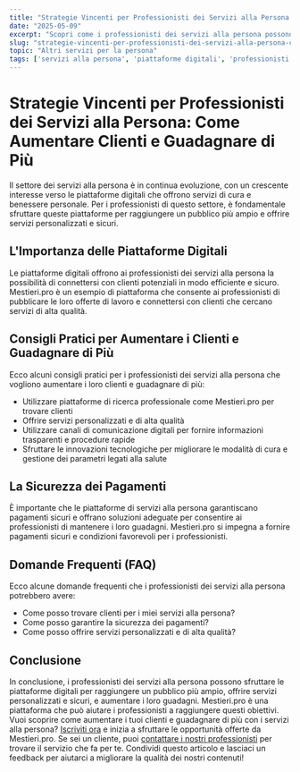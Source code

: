 ```yaml
---
title: "Strategie Vincenti per Professionisti dei Servizi alla Persona: Come Aumentare Clienti e Guadagnare di Più"
date: "2025-05-09"
excerpt: "Scopri come i professionisti dei servizi alla persona possono sfruttare le piattaforme digitali per raggiungere un pubblico più ampio, offrire servizi personalizzati e sicuri, e aumentare i loro guadagni."
slug: "strategie-vincenti-per-professionisti-dei-servizi-alla-persona-come-aumentare-clienti-e-guadagnare-di-piu"
topic: "Altri servizi per la persona"
tags: ['servizi alla persona', 'piattaforme digitali', 'professionisti', 'guadagnare di più', 'clienti']
---
```

# Strategie Vincenti per Professionisti dei Servizi alla Persona: Come Aumentare Clienti e Guadagnare di Più

Il settore dei servizi alla persona è in continua evoluzione, con un crescente interesse verso le piattaforme digitali che offrono servizi di cura e benessere personale. Per i professionisti di questo settore, è fondamentale sfruttare queste piattaforme per raggiungere un pubblico più ampio e offrire servizi personalizzati e sicuri.

## L'Importanza delle Piattaforme Digitali

Le piattaforme digitali offrono ai professionisti dei servizi alla persona la possibilità di connettersi con clienti potenziali in modo efficiente e sicuro. Mestieri.pro è un esempio di piattaforma che consente ai professionisti di pubblicare le loro offerte di lavoro e connettersi con clienti che cercano servizi di alta qualità.

## Consigli Pratici per Aumentare i Clienti e Guadagnare di Più

Ecco alcuni consigli pratici per i professionisti dei servizi alla persona che vogliono aumentare i loro clienti e guadagnare di più:

* Utilizzare piattaforme di ricerca professionale come Mestieri.pro per trovare clienti
* Offrire servizi personalizzati e di alta qualità 
* Utilizzare canali di comunicazione digitali per fornire informazioni trasparenti e procedure rapide
* Sfruttare le innovazioni tecnologiche per migliorare le modalità di cura e gestione dei parametri legati alla salute

## La Sicurezza dei Pagamenti

È importante che le piattaforme di servizi alla persona garantiscano pagamenti sicuri e offrano soluzioni adeguate per consentire ai professionisti di mantenere i loro guadagni. Mestieri.pro si impegna a fornire pagamenti sicuri e condizioni favorevoli per i professionisti.

## Domande Frequenti (FAQ)

Ecco alcune domande frequenti che i professionisti dei servizi alla persona potrebbero avere:

* Come posso trovare clienti per i miei servizi alla persona?
* Come posso garantire la sicurezza dei pagamenti?
* Come posso offrire servizi personalizzati e di alta qualità?

## Conclusione

In conclusione, i professionisti dei servizi alla persona possono sfruttare le piattaforme digitali per raggiungere un pubblico più ampio, offrire servizi personalizzati e sicuri, e aumentare i loro guadagni. Mestieri.pro è una piattaforma che può aiutare i professionisti a raggiungere questi obiettivi. 
Vuoi scoprire come aumentare i tuoi clienti e guadagnare di più con i servizi alla persona? 
[Iscriviti ora](https://mestieri.pro/info) e inizia a sfruttare le opportunità offerte da Mestieri.pro. 
Se sei un cliente, puoi [contattare i nostri professionisti](https://mestieri.pro) per trovare il servizio che fa per te.
Condividi questo articolo e lasciaci un feedback per aiutarci a migliorare la qualità dei nostri contenuti!
